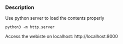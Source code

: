 ### Description

Use python server to load the contents properly

`python3 -m http.server`

Access the webiste on localhost: http://localhost:8000 